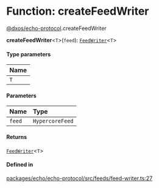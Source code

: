 # Function: createFeedWriter

[@dxos/echo-protocol](../modules/dxos_echo_protocol.md).createFeedWriter

**createFeedWriter**<`T`\>(`feed`): [`FeedWriter`](../interfaces/dxos_echo_protocol.FeedWriter.md)<`T`\>

#### Type parameters

| Name |
| :------ |
| `T` |

#### Parameters

| Name | Type |
| :------ | :------ |
| `feed` | `HypercoreFeed` |

#### Returns

[`FeedWriter`](../interfaces/dxos_echo_protocol.FeedWriter.md)<`T`\>

#### Defined in

[packages/echo/echo-protocol/src/feeds/feed-writer.ts:27](https://github.com/dxos/dxos/blob/main/packages/echo/echo-protocol/src/feeds/feed-writer.ts#L27)
